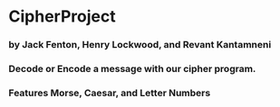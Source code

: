 # CipherProject
### by Jack Fenton, Henry Lockwood, and Revant Kantamneni
### Decode or Encode a message with our cipher program.
### Features Morse, Caesar, and Letter Numbers
